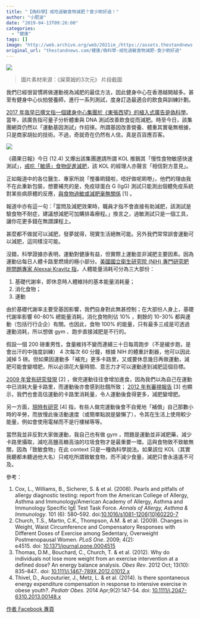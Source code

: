 ```yaml
---
title: "【偽科學】戒吃過敏食物減肥？食少啲好過！"
author: "小肥波"
date: "2019-04-13T09:26:00"
categories:
  - "健康"
tags: []
image: "http://web.archive.org/web/2021im_/https://assets.thestandnews.com/media/photos/Screen20Shot202019-04-1320at2012.01.3520am20copy_JEmd9.png"
original_url: "thestandnews.com/健康/偽科學-戒吃過敏食物減肥-食少啲好過"
---
```

![](http://web.archive.org/web/2021im_/https://assets.thestandnews.com/media/photos/Screen20Shot202019-04-1320at2012.01.3520am20copy_JEmd9.png)
> 圖片素材來源：《屎萊姆的3次元》 片段截圖

我們已經很習慣將做運動視為減肥的最佳方法，因此健身中心在香港越開越多。甚至有健身中心伙拍營養師，進行一系列測試，度身訂造最適合的飲食與訓練計劃。

[2017 年我早已撰文指一個建身中心集團於《東張西望》的植入式廣告是偽科學](../../personal/%E6%9D%B1%E5%BC%B5%E8%A5%BF%E6%9C%9B%E6%9C%89%E4%BB%BD%E7%9A%84%E5%81%BD%E7%A7%91%E5%AD%B8%E9%A8%99%E5%B1%80-%E9%87%8F%E5%AD%90%E5%88%86%E6%9E%90%E9%AB%94%E9%87%8D-dna-%E6%B8%AC%E8%A9%A6%E6%94%B9%E5%96%84%E9%A3%B2%E9%A3%9F/)。當年，該廣告指可量子分析體重與 DNA 測試改善飲食從而減肥。時至今日，該集團網頁仍然以「運動基因測試」作招徠。所謂基因改善營養、體重其實毫無根據，只是商家胡扯的技術。不過，奇就奇在仍然有人信，真是百貨應百客。

![](http://web.archive.org/web/2021im_/https://assets.thestandnews.com/media/photos/Screen20Shot202019-04-1220at202.53.3520PM_EH0O4.png)

《蘋果日報》今日 (12.4) 又爆出該集團邀請所謂 KOL 推銷其「慢性食物敏感快速測試」，[戒吃「敏感」食物促進減肥](http://web.archive.org/web/20211229132446/https://hk.news.appledaily.com/local/realtime/article/20190412/59446647)，該 KOL 的經理人亦聲言「相信對方意見」。

正如報道中的各位醫生、專家所說「慳番啲錢啦，唔好做呢啲嘢」，他們的理由我不在此重新包裝，想要補充的是，免疫球蛋白 G (IgG) 測試只能測出個體免疫系統對某些病原體的反應，[與食物過敏或減肥毫無關係](http://web.archive.org/web/20211229132446/http://www.annallergy.org/article/S1081-1206(10)60220-7/abstract) \[1\] 。

報道中亦有這一句：「當問及減肥效果時，職員才指不會直接有助減肥，該測試是驗食物不耐症，建議想減肥可加購排毒療程。」換言之，過敏測試只是一個工具，讓你花更多錢在無謂課程上。

甚麼都不做就可以減肥，發夢就得，現實生活絕無可能。另外我們常常誤會運動可以減肥，這同樣沒可能。

沒錯，科學證據亦表明，運動對健康有益，但實際上運動並非減肥主要因素。因為運動佔每日人體卡路里燃燒的極小部分。[美國國立衛生研究院 (NIH) 專門研究肥胖問題專家 Alexxai Kravitz 指](http://web.archive.org/web/20211229132446/https://www.vox.com/2018/1/3/16845438/exercise-weight-loss-myth-burn-calories)，人體能量消耗可分為三大部份：

1.  基礎代謝率，即休息時人體維持的基本能量消耗量；
2.  消化食物；
3.  運動

由於基礎代謝率主要受基因影響，我們自身對此無甚控制；在大部份人身上，基礎代謝率影響 60-80% 總能量消耗，消化食物則佔 10% ，剩餘的 10-30% 都與運動（包括行行企企）有關。也因此，食物 100% 的能量，只有最多三成是可透過運動消耗，所以想做 gym 、跑步直接減肥是不行的。

假設一個 200 磅重男性，食量維持不變而連續三十日每周跑步（不是緩步跑，是會出汗的中強度訓練） 4 次每次 60 分鐘，根據 NIH 的體重計劃器，他可以因此減掉 5 磅。但如果因運動多「補充」更多卡路里，又或要休息幾日再做運動，減肥可能會變增肥，所以必須花大量時間、意志力才可以運動達到減肥這個目標。

[2009 年曾有研究發現](http://web.archive.org/web/20211229132446/https://www.ncbi.nlm.nih.gov/pmc/articles/PMC2639700/) \[2\] ，做完運動往往會增加進食，因為我們以為自己在運動中已消耗大量卡路里，而運動後亦會感到肚餓所致； [2012 年有審視報告](http://web.archive.org/web/20211229132446/https://www.ncbi.nlm.nih.gov/pmc/articles/PMC3771367/) \[3\] 也顯示，我們也會高估運動的卡路里消耗量，令人運動後食得更多，減肥變增肥。

另一方面，[現時有研究](http://web.archive.org/web/20211229132446/https://www.ncbi.nlm.nih.gov/pubmed/23447495) \[4\] 指，有些人做完運動後會不自覺地「補償」自己那數小時的辛勞，而放慢此後活動速度（或簡單點說是變懶了），令其在生活上使用較少能量，例如會使用電梯而不是行樓梯等等。

當然我並非反對大家做運動，我自己也有做 gym ，問題是運動並非減肥藥，減少卡路里攝取，減吃高鹽高糖高油的垃圾食物才是最重要一環。這與食物致不致敏無關，因為「致敏食物」在此 context 只是一種偽科學說法。如果該位 KOL（其實我聽都未聽過他大名）只戒吃所謂致敏食物，而不減少食量，減肥只會永遠遙不可及。

參考：

1.  Cox, L., Williams, B., Sicherer, S. & et al. (2008). Pearls and pitfalls of allergy diagnostic testing: report from the American College of Allergy, Asthma and Immunology/American Academy of Allergy, Asthma and Immunology Specific IgE Test Task Force. _Annals of Allergy, Asthma & Immunology_. 101 (6): 580–592. doi:[10.1016/s1081-1206(10)60220-7](http://web.archive.org/web/20211229132446/https://www.annallergy.org/article/S1081-1206(10)60220-7/abstract)
2.  Church, T.S., Martin, C.K., Thompson, A.M. & et al. (2009). Changes in Weight, Waist Circumference and Compensatory Responses with Different Doses of Exercise among Sedentary, Overweight Postmenopausal Women. _PLoS One_. 2009; 4(2): e4515. doi: [10.1371/journal.pone.0004515](http://web.archive.org/web/20211229132446/https://www.ncbi.nlm.nih.gov/pmc/articles/PMC2639700/)
3.  Thomas, D.M., Bouchard, C., Church, T. & et al. (2012). Why do individuals not lose more weight from an exercise intervention at a defined dose? An energy balance analysis. _Obes Rev_. 2012 Oct; 13(10): 835–847.. doi: [10.1111/j.1467-789X.2012.01012.x](http://web.archive.org/web/20211229132446/https://www.ncbi.nlm.nih.gov/pmc/articles/PMC3771367/)
4.  Thivel, D., Aucouturier, J., Metz, L. & et al. (2014). Is there spontaneous energy expenditure compensation in response to intensive exercise in obese youth?. _Pediatr Obes._ 2014 Apr;9(2):147-54. doi: [10.1111/j.2047-6310.2013.00148.x](http://web.archive.org/web/20211229132446/https://www.ncbi.nlm.nih.gov/pubmed/23447495)

[作者 Facebook 專頁](http://web.archive.org/web/20211229132446/http://www.facebook.com/siufeiball)